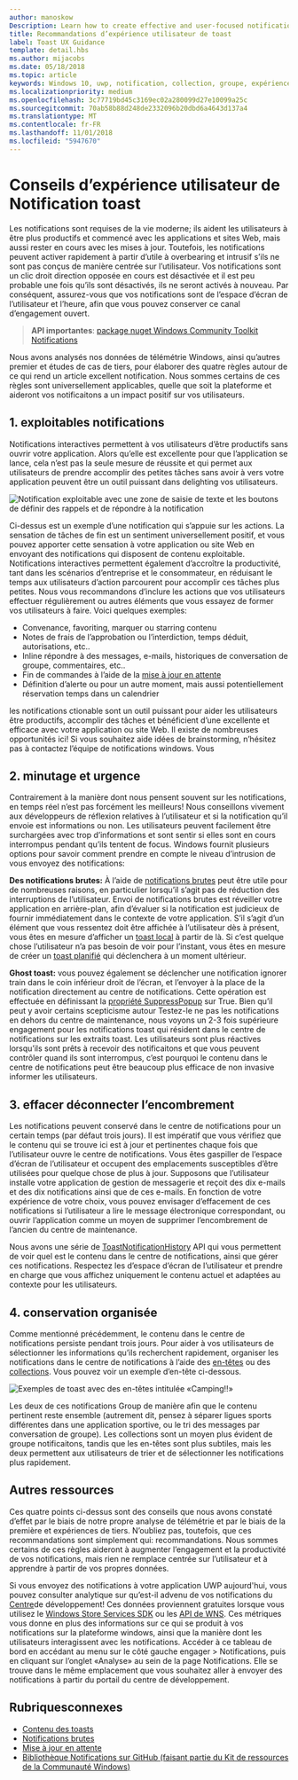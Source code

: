 ```yaml
---
author: manoskow
Description: Learn how to create effective and user-focused notifications that make your users prductive and happy.
title: Recommandations d’expérience utilisateur de toast
label: Toast UX Guidance
template: detail.hbs
ms.author: mijacobs
ms.date: 05/18/2018
ms.topic: article
keywords: Windows 10, uwp, notification, collection, groupe, expérience utilisateur, expérience utilisateur des instructions, recommandations, action, toast, centre de notifications, noninterruptive, notifications efficaces, les notifications non intrusives, exploitables, gérer, organiser
ms.localizationpriority: medium
ms.openlocfilehash: 3c77719bd45c3169ec02a280099d27e10099a25c
ms.sourcegitcommit: 70ab58b88d248de2332096b20dbd6a4643d137a4
ms.translationtype: MT
ms.contentlocale: fr-FR
ms.lasthandoff: 11/01/2018
ms.locfileid: "5947670"
---
```

# <a name="toast-notification-ux-guidance"></a>Conseils d’expérience utilisateur de Notification toast
Les notifications sont requises de la vie moderne; ils aident les utilisateurs à être plus productifs et commencé avec les applications et sites Web, mais aussi rester en cours avec les mises à jour. Toutefois, les notifications peuvent activer rapidement à partir d’utile à overbearing et intrusif s’ils ne sont pas conçus de manière centrée sur l’utilisateur. Vos notifications sont un clic droit direction opposée en cours est désactivée et il est peu probable une fois qu’ils sont désactivés, ils ne seront activés à nouveau.  Par conséquent, assurez-vous que vos notifications sont de l’espace d’écran de l’utilisateur et l’heure, afin que vous pouvez conserver ce canal d’engagement ouvert.

> **API importantes**: [package nuget Windows Community Toolkit Notifications](https://www.nuget.org/packages/Microsoft.Toolkit.Uwp.Notifications/)

Nous avons analysés nos données de télémétrie Windows, ainsi qu’autres premier et études de cas de tiers, pour élaborer des quatre règles autour de ce qui rend un article excellent notification.  Nous sommes certains de ces règles sont universellement applicables, quelle que soit la plateforme et aideront vos notificaitons a un impact positif sur vos utilisateurs.

## <a name="1-actionable-notifications"></a>1. exploitables notifications
Notifications interactives permettent à vos utilisateurs d’être productifs sans ouvrir votre application.  Alors qu’elle est excellente pour que l’application se lance, cela n’est pas la seule mesure de réussite et qui permet aux utilisateurs de prendre accomplir des petites tâches sans avoir à vers votre application peuvent être un outil puissant dans delighting vos utilisateurs.

![Notification exploitable avec une zone de saisie de texte et les boutons de définir des rappels et de répondre à la notification](images/actionable-notification-example01.png)

Ci-dessus est un exemple d’une notification qui s’appuie sur les actions. La sensation de tâches de fin est un sentiment universellement positif, et vous pouvez apporter cette sensation à votre application ou site Web en envoyant des notifications qui disposent de contenu exploitable. Notifications interactives permettent également d’accroître la productivité, tant dans les scénarios d’entreprise et le consommateur, en réduisant le temps aux utilisateurs d’action parcourent pour accomplir ces tâches plus petites. Nous vous recommandons d’inclure les actions que vos utilisateurs effectuer régulièrement ou autres éléments que vous essayez de former vos utilisateurs à faire.  Voici quelques exemples:
* Convenance, favoriting, marquer ou starring contenu
* Notes de frais de l’approbation ou l’interdiction, temps déduit, autorisations, etc..
* Inline répondre à des messages, e-mails, historiques de conversation de groupe, commentaires, etc..
* Fin de commandes à l’aide de la [mise à jour en attente](toast-pending-update.md)
* Définition d’alerte ou pour un autre moment, mais aussi potentiellement réservation temps dans un calendrier

les notifications ctionable sont un outil puissant pour aider les utilisateurs être productifs, accomplir des tâches et bénéficient d’une excellente et efficace avec votre application ou site Web.  Il existe de nombreuses opportunités ici! Si vous souhaitez aide idées de brainstorming, n’hésitez pas à contactez l’équipe de notifications windows.  Vous 

## <a name="2-timing-and-urgency"></a>2. minutage et urgence
Contrairement à la manière dont nous pensent souvent sur les notifications, en temps réel n’est pas forcément les meilleurs! Nous conseillons vivement aux développeurs de réflexion relatives à l’utilisateur et si la notification qu’il envoie est informations ou non. Les utilisateurs peuvent facilement être surchargées avec trop d’informations et sont sentir si elles sont en cours interrompus pendant qu’ils tentent de focus. Windows fournit plusieurs options pour savoir comment prendre en compte le niveau d’intrusion de vous envoyez des notifications:

**Des notifications brutes:** À l’aide de [notifications brutes](raw-notification-overview.md) peut être utile pour de nombreuses raisons, en particulier lorsqu’il s’agit pas de réduction des interruptions de l’utilisateur.  Envoi de notifications brutes est réveiller votre application en arrière-plan, afin d’évaluer si la notification est judicieux de fournir immédiatement dans le contexte de votre application. S’il s’agit d’un élément que vous ressentez doit être affichée à l’utilisateur dès à présent, vous êtes en mesure d’afficher un [toast local](send-local-toast.md) à partir de là.  Si c’est quelque chose l’utilisateur n’a pas besoin de voir pour l’instant, vous êtes en mesure de créer un [toast planifié](https://blogs.msdn.microsoft.com/tiles_and_toasts/2016/09/30/quickstart-sending-an-alarm-in-windows-10/) qui déclenchera à un moment ultérieur.

**Ghost toast:** vous pouvez également se déclencher une notification ignorer train dans le coin inférieur droit de l’écran, et l’envoyer à la place de la notification directement au centre de notifications. Cette opération est effectuée en définissant la [propriété SuppressPopup](https://docs.microsoft.com/en-us/uwp/api/windows.ui.notifications.toastnotification.suppresspopup) sur True. Bien qu’il peut y avoir certains scepticisme autour Testez-le ne pas les notifications en dehors du centre de maintenance, nous voyons un 2-3 fois supérieure engagement pour les notifications toast qui résident dans le centre de notifications sur les extraits toast.  Les utilisateurs sont plus réactives lorsqu’ils sont prêts à recevoir des notificaitons et que vous peuvent contrôler quand ils sont interrompus, c’est pourquoi le contenu dans le centre de notifications peut être beaucoup plus efficace de non invasive informer les utilisateurs.

## <a name="3-clear-out-the-clutter"></a>3. effacer déconnecter l’encombrement
Les notifications peuvent conservé dans le centre de notifications pour un certain temps (par défaut trois jours).  Il est impératif que vous vérifiez que le contenu qui se trouve ici est à jour et pertinentes chaque fois que l’utilisateur ouvre le centre de notifications. Vous êtes gaspiller de l’espace d’écran de l’utilisateur et occupent des emplacements susceptibles d’être utilisées pour quelque chose de plus à jour.  Supposons que l’utilisateur installe votre application de gestion de messagerie et reçoit des dix e-mails et des dix notifications ainsi que de ces e-mails.  En fonction de votre expérience de votre choix, vous pouvez envisager d’effacement de ces notifications si l’utilisateur a lire le message électronique correspondant, ou ouvrir l’application comme un moyen de supprimer l’encombrement de l’ancien du centre de maintenance.

Nous avons une série de [ToastNotificationHistory](https://docs.microsoft.com/en-us/uwp/api/windows.ui.notifications.toastnotificationhistory) API qui vous permettent de voir quel est le contenu dans le centre de notifications, ainsi que gérer ces notifications. Respectez les d’espace d’écran de l’utilisateur et prendre en charge que vous affichez uniquement le contenu actuel et adaptées au contexte pour les utilisateurs.

## <a name="4-keeping-organized"></a>4. conservation organisée
Comme mentionné précédemment, le contenu dans le centre de notifications persiste pendant trois jours.  Pour aider à vos utilisateurs de sélectionner les informations qu’ils recherchent rapidement, organiser les notifications dans le centre de notifications à l’aide des [en-têtes](https://docs.microsoft.com/en-us/windows/uwp/design/shell/tiles-and-notifications/toast-headers) ou des [collections](https://docs.microsoft.com/en-us/uwp/api/windows.ui.notifications.toastcollection). Vous pouvez voir un exemple d’en-tête ci-dessous.

![Exemples de toast avec des en-têtes intitulée «Camping!!»](images/toast-headers-action-center.png)

Les deux de ces notifications Group de manière afin que le contenu pertinent reste ensemble (autrement dit, pensez à séparer ligues sports différentes dans une application sportive, ou le tri des messages par conversation de groupe). Les collections sont un moyen plus évident de groupe notificaitons, tandis que les en-têtes sont plus subtiles, mais les deux permettent aux utilisateurs de trier et de sélectionner les notifications plus rapidement. 

## <a name="other-resources"></a>Autres ressources
Ces quatre points ci-dessus sont des conseils que nous avons constaté d’effet par le biais de notre propre analyse de télémétrie et par le biais de la première et expériences de tiers. N’oubliez pas, toutefois, que ces recommandations sont simplement qui: recommandations.  Nous sommes certains de ces règles aideront à augmenter l’engagement et la productivité de vos notifications, mais rien ne remplace centrée sur l’utilisateur et à apprendre à partir de vos propres données.  

Si vous envoyez des notifications à votre application UWP aujourd'hui, vous pouvez consulter analytique sur qu’est-il advenu de vos notifications du [Centre](https://developer.microsoft.com/en-us/windows)de développement! Ces données proviennent gratuites lorsque vous utilisez le [Windows Store Services SDK](https://marketplace.visualstudio.com/items?itemName=AdMediator.MicrosoftStoreServicesSDK) ou les [API de WNS](https://docs.microsoft.com/en-us/windows/uwp/design/shell/tiles-and-notifications/windows-push-notification-services--wns--overview). Ces métriques vous donne en plus des informations sur ce qui se produit à vos notifications sur la plateforme windows, ainsi que la manière dont les utilisateurs interagissent avec les notifications. Accéder à ce tableau de bord en accédant au menu sur le côté gauche engager > Notifications, puis en cliquant sur l’onglet «Analyse» au sein de la page Notifications.  Elle se trouve dans le même emplacement que vous souhaitez aller à envoyer des notifications à partir du portail du centre de développement.

## <a name="related-topics"></a>Rubriquesconnexes

* [Contenu des toasts](adaptive-interactive-toasts.md)
* [Notifications brutes](raw-notification-overview.md)
* [Mise à jour en attente](toast-pending-update.md)
* [Bibliothèque Notifications sur GitHub (faisant partie du Kit de ressources de la Communauté Windows)](https://github.com/Microsoft/UWPCommunityToolkit/tree/master/Microsoft.Toolkit.Uwp.Notifications)
